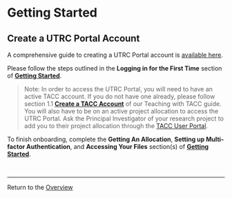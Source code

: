 # Getting Started

## Create a UTRC Portal Account
A comprehensive guide to creating a UTRC Portal account is [available here](https://utrc.tacc.utexas.edu/getting-started/).

Please follow the steps outlined in the **Logging in for the First Time** section of **[Getting Started](https://utrc.tacc.utexas.edu/getting-started/)**.

> Note: In order to access the UTRC Portal, you will need to have an active TACC account. If you do not have one already, please follow section 1.1 **[Create a TACC Account](https://tacc.github.io/TeachingWithTACC/01.create_account/)** of our Teaching with TACC guide. You will also have to be on an active project allocation to access the UTRC Portal. Ask the Principal Investigator of your research project to add you to their project allocation through the [TACC User Portal](https://portal.tacc.utexas.edu).

To finish onboarding, complete the **Getting An Allocation**, **Setting up Multi-factor Authentication**, and **Accessing Your Files** section(s) of **[Getting Started](https://utrc.tacc.utexas.edu/getting-started/)**.

<br>

---
Return to the [Overview](index.md)
